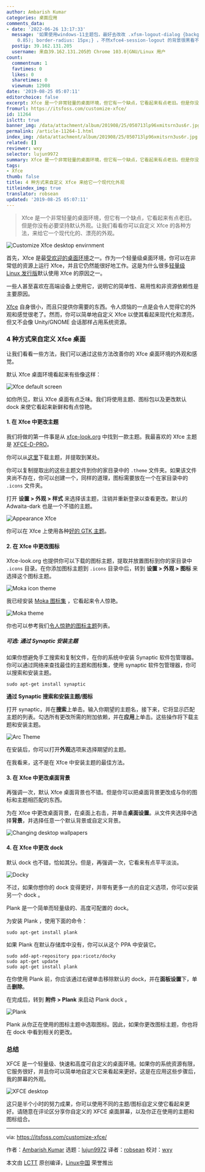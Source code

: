 ```yaml
---
author: Ambarish Kumar
categories: 桌面应用
comments_data:
- date: '2022-06-26 13:17:33'
  message: '如果使用windows-11主题包，最好去改改 .xfsm-logout-dialog {background: rgba(238,244,249,
    0.85); border-radius: 15px;} ，不然xfce4-session-logout 的背景很黑看不清字只能看清楚图标。'
  postip: 39.162.131.205
  username: 来自39.162.131.205的 Chrome 103.0|GNU/Linux 用户
count:
  commentnum: 1
  favtimes: 0
  likes: 0
  sharetimes: 0
  viewnum: 12908
date: '2019-08-25 05:07:11'
editorchoice: false
excerpt: Xfce 是一个非常轻量的桌面环境，但它有一个缺点，它看起来有点老旧。但是你没有必要坚持默认外观。让我们看看你可以自定义 Xfce 的各种方法，来给它一个现代化的、漂亮的外观。
fromurl: https://itsfoss.com/customize-xfce/
id: 11264
islctt: true
banner_img: /data/attachment/album/201908/25/050713lp96xmitsrn3us6r.jpg
permalink: /article-11264-1.html
index_img: /data/attachment/album/201908/25/050713lp96xmitsrn3us6r.jpg.thumb.jpg
related: []
reviewer: wxy
selector: lujun9972
summary: Xfce 是一个非常轻量的桌面环境，但它有一个缺点，它看起来有点老旧。但是你没有必要坚持默认外观。让我们看看你可以自定义 Xfce 的各种方法，来给它一个现代化的、漂亮的外观。
tags:
- Xfce
thumb: false
title: 4 种方式来自定义 Xfce 来给它一个现代化外观
titleindex_img: true
translator: robsean
updated: '2019-08-25 05:07:11'
---
```



> 
> Xfce 是一个非常轻量的桌面环境，但它有一个缺点，它看起来有点老旧。但是你没有必要坚持默认外观。让我们看看你可以自定义 Xfce 的各种方法，来给它一个现代化的、漂亮的外观。
> 
> 
> 


![Customize Xfce desktop envirnment](/data/attachment/album/201908/25/050713lp96xmitsrn3us6r.jpg)


首先，Xfce 是最[受欢迎的桌面环境](https://itsfoss.com/best-linux-desktop-environments/)之一。作为一个轻量级桌面环境，你可以在非常低的资源上运行 Xfce，并且它仍然能很好地工作。这是为什么很多[轻量级 Linux 发行版](https://itsfoss.com/lightweight-linux-beginners/)默认使用 Xfce 的原因之一。


一些人甚至喜欢在高端设备上使用它，说明它的简单性、易用性和非资源依赖性是主要原因。


[Xfce](https://xfce.org/) 自身很小，而且只提供你需要的东西。令人烦恼的一点是会令人觉得它的外观和感觉很老了。然而，你可以简单地自定义 Xfce 以使其看起来现代化和漂亮，但又不会像 Unity/GNOME 会话那样占用系统资源。


### 4 种方式来自定义 Xfce 桌面


让我们看看一些方法，我们可以通过这些方法改善你的 Xfce 桌面环境的外观和感觉。


默认 Xfce 桌面环境看起来有些像这样：


![Xfce default screen](/data/attachment/album/201908/25/050714e2hsbob60wrrbs2z.jpg)


如你所见，默认 Xfce 桌面有点乏味。我们将使用主题、图标包以及更改默认 dock 来使它看起来新鲜和有点惊艳。


#### 1. 在 Xfce 中更改主题


我们将做的第一件事是从 [xfce-look.org](http://xfce-look.org) 中找到一款主题。我最喜欢的 Xfce 主题是 [XFCE-D-PRO](https://www.xfce-look.org/p/1207818/XFCE-D-PRO)。


你可以从[这里](https://www.xfce-look.org/p/1207818/startdownload?file_id=1523730502&file_name=XFCE-D-PRO-1.6.tar.xz&file_type=application/x-xz&file_size=105328&url=https%3A%2F%2Fdl.opendesktop.org%2Fapi%2Ffiles%2Fdownloadfile%2Fid%2F1523730502%2Fs%2F6019b2b57a1452471eac6403ae1522da%2Ft%2F1529360682%2Fu%2F%2FXFCE-D-PRO-1.6.tar.xz)下载主题，并提取到某处。


你可以复制提取出的这些主题文件到你的家目录中的 `.theme` 文件夹。如果该文件夹尚不存在，你可以创建一个，同样的道理，图标需要放在一个在家目录中的 `.icons` 文件夹。


打开 **设置 > 外观 > 样式** 来选择该主题，注销并重新登录以查看更改。默认的 Adwaita-dark 也是一个不错的主题。


![Appearance Xfce](/data/attachment/album/201908/25/050714xj0pouuf4f6uu0u6.jpg)


你可以在 Xfce 上使用各种[好的 GTK 主题](https://itsfoss.com/best-gtk-themes/)。


#### 2. 在 Xfce 中更改图标


Xfce-look.org 也提供你可以下载的图标主题，提取并放置图标到你的家目录中 `.icons` 目录。在你添加图标主题到 `.icons` 目录中后，转到 **设置 > 外观 > 图标** 来选择这个图标主题。


![Moka icon theme](/data/attachment/album/201908/25/050715tvfd10y16izizbb3.jpg)


我已经安装 [Moka 图标集](https://snwh.org/moka) ，它看起来令人惊艳。


![Moka theme](/data/attachment/album/201908/25/050715u4tmbv73t1m7aan4.jpg)


你也可以参考我们[令人惊艳的图标主题](https://itsfoss.com/best-icon-themes-ubuntu-16-04/)列表。


##### 可选: 通过 Synaptic 安装主题


如果你想避免手工搜索和复制文件，在你的系统中安装 Synaptic 软件包管理器。你可以通过网络来查找最佳的主题和图标集，使用 synaptic 软件包管理器，你可以搜索和安装主题。



```
sudo apt-get install synaptic
```

**通过 Synaptic 搜索和安装主题/图标**


打开 synaptic，并在**搜索**上单击。输入你期望的主题名，接下来，它将显示匹配主题的列表。勾选所有更改所需的附加依赖，并在**应用**上单击。这些操作将下载主题和安装主题。


![Arc Theme](/data/attachment/album/201908/25/050716mnbzz608u6jgzjbm.jpg)


在安装后，你可以打开**外观**选项来选择期望的主题。


在我看来，这不是在 Xfce 中安装主题的最佳方法。


#### 3. 在 Xfce 中更改桌面背景


再强调一次，默认 Xfce 桌面背景也不错。但是你可以把桌面背景更改成与你的图标和主题相匹配的东西。


为在 Xfce 中更改桌面背景，在桌面上右击，并单击**桌面设置**。从文件夹选择中选择**背景**，并选择任意一个默认背景或自定义背景。


![Changing desktop wallpapers](/data/attachment/album/201908/25/050716gtgy8xv95p1ovvym.jpg)


#### 4. 在 Xfce 中更改 dock


默认 dock 也不错，恰如其分。但是，再强调一次，它看来有点平平淡淡。


![Docky](/data/attachment/album/201908/25/050716xninb7qhooi8njiv.jpg)


不过，如果你想你的 dock 变得更好，并带有更多一点的自定义选项，你可以安装另一个 dock 。


Plank 是一个简单而轻量级的、高度可配置的 dock。


为安装 Plank ，使用下面的命令：



```
sudo apt-get install plank
```

如果 Plank 在默认存储库中没有，你可以从这个 PPA 中安装它。



```
sudo add-apt-repository ppa:ricotz/docky
sudo apt-get update
sudo apt-get install plank
```

在你使用 Plank 前，你应该通过右键单击移除默认的 dock，并在**面板设置**下，单击**删除**。


在完成后，转到 **附件 > Plank** 来启动 Plank dock 。


![Plank](/data/attachment/album/201908/25/050717opxee1ogozbx0b3o.jpg)


Plank 从你正在使用的图标主题中选取图标。因此，如果你更改图标主题，你也将在 dock 中看到相关的更改。


### 总结


XFCE 是一个轻量级、快速和高度可自定义的桌面环境。如果你的系统资源有限，它服务很好，并且你可以简单地自定义它来看起来更好。这是在应用这些步骤后，我的屏幕的外观。


![XFCE desktop](/data/attachment/album/201908/25/050717vz91s9o84bs8t1rl.jpg)


这只是半个小时的努力成果，你可以使用不同的主题/图标自定义使它看起来更好。请随意在评论区分享你自定义的 XFCE 桌面屏幕，以及你正在使用的主题和图标组合。




---


via: <https://itsfoss.com/customize-xfce/>


作者：[Ambarish Kumar](https://itsfoss.com/author/ambarish/) 选题：[lujun9972](https://github.com/lujun9972) 译者：[robsean](https://github.com/robsean) 校对：[wxy](https://github.com/wxy)


本文由 [LCTT](https://github.com/LCTT/TranslateProject) 原创编译，[Linux中国](https://linux.cn/) 荣誉推出